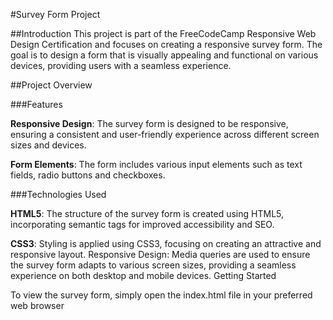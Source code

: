 #Survey Form Project

##Introduction
This project is part of the FreeCodeCamp Responsive Web Design Certification and focuses on creating a responsive survey form. The goal is to design a form that is visually appealing and functional on various devices, providing users with a seamless experience.

##Project Overview

###Features

**Responsive Design**: The survey form is designed to be responsive, ensuring a consistent and user-friendly experience across different screen sizes and devices.

**Form Elements**: The form includes various input elements such as text fields, radio buttons and checkboxes.

###Technologies Used

**HTML5**: The structure of the survey form is created using HTML5, incorporating semantic tags for improved accessibility and SEO.

**CSS3**: Styling is applied using CSS3, focusing on creating an attractive and responsive layout.
Responsive Design: Media queries are used to ensure the survey form adapts to various screen sizes, providing a seamless experience on both desktop and mobile devices.
Getting Started

To view the survey form, simply open the index.html file in your preferred web browser